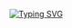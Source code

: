 [![Typing SVG](https://readme-typing-svg.demolab.com?font=Fira+Code&duration=4000&pause=1000&color=16B2F7&center=true&vCenter=true&width=435&lines=Royce+Kaagbay.;17+years+old;Self-taught;Beginner)](https://git.io/typing-svg)
